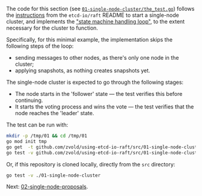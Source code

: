 The code for this section (see [`01-single-node-cluster/the_test.go`](https://github.com/zvold/using-etcd-io-raft/blob/main/src/01-single-node-cluster/the_test.go)) follows the [instructions](https://github.com/etcd-io/raft/blob/ffe5efcf/README.md?plain=1#L75-L81) from the `etcd-io/raft` README to start a single-node cluster, and implements the ["state machine handling loop"](https://github.com/etcd-io/raft/blob/ffe5efcf/README.md?plain=1#L136-L162), to the extent necessary for the cluster to function.

Specifically, for this minimal example, the implementation skips the following steps of the loop:
  - sending messages to other nodes, as there's only one node in the cluster;
  - applying snapshots, as nothing creates snapshots yet.

The single-node cluster is expected to go through the following stages:
  - The node starts in the 'follower' state — the test verifies this before continuing.
  - It starts the voting process and wins the vote — the test verifies that the node reaches the 'leader' state.

 The test can be run with:
 ```bash
 mkdir -p /tmp/01 && cd /tmp/01
 go mod init tmp
 go get  -t github.com/zvold/using-etcd-io-raft/src/01-single-node-cluster@latest
 go test -v github.com/zvold/using-etcd-io-raft/src/01-single-node-cluster
 ```
 
 Or, if this repository is cloned locally, directly from the `src` directory:
 ```bash
 go test -v ./01-single-node-cluster
 ```

Next: [02-single-node-proposals](02-single-node-proposals).